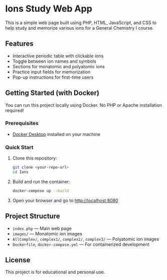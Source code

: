 # Ions Study Web App

This is a simple web page built using PHP, HTML, JavaScript, and CSS to help study and memorize various ions for a General Chemistry I course.

## Features
- Interactive periodic table with clickable ions
- Toggle between ion names and symbols
- Sections for monatomic and polyatomic ions
- Practice input fields for memorization
- Pop-up instructions for first-time users

## Getting Started (with Docker)

You can run this project locally using Docker. No PHP or Apache installation required!

### Prerequisites
- [Docker Desktop](https://www.docker.com/products/docker-desktop/) installed on your machine

### Quick Start
1. Clone this repository:
   ```sh
   git clone <your-repo-url>
   cd Ions
   ```
2. Build and run the container:
   ```sh
   docker-compose up --build
   ```
3. Open your browser and go to [http://localhost:8080](http://localhost:8080)

## Project Structure
- `index.php` — Main web page
- `images/` — Monatomic ion images
- `AllComplex/`, `complex1/`, `complex2/`, `complex3/` — Polyatomic ion images
- `Dockerfile`, `docker-compose.yml` — For containerized development

## License
This project is for educational and personal use.
